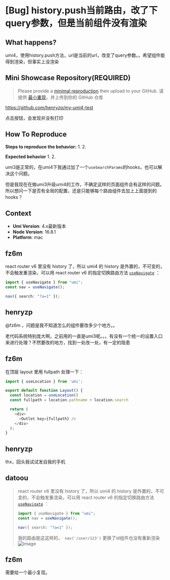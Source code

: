 # [Bug] history.push当前路由，改了下query参数，但是当前组件没有渲染

<!--
感谢您向我们反馈问题，为了高效的解决问题，我们期望你能提供以下信息：
-->

## What happens?

<!-- A clear and concise description of what the bug is. -->
<!-- 清晰的描述下遇到的问题。-->

umi4，使用history.push方法，url是当前的url，改变了query参数。。希望组件能得到渲染，但事实上没渲染

## Mini Showcase Repository(REQUIRED)

> Please provide a [minimal reproduction](https://stackoverflow.com/help/minimal-reproducible-example) then upload to your GitHub. 请提供 [最小重现](https://stackoverflow.com/help/minimal-reproducible-example)，并上传到你的 GitHub 仓库

https://github.com/henryzp/my-umi4-test

<!-- 为节约大家的时间，无复现步骤的 ISSUE 会被关闭，提供之后再 REOPEN -->
<!-- YOUR_REPOSITORY_URL on github or stackbliz -->

点击按钮，会发现并没有打印

## How To Reproduce

**Steps to reproduce the behavior:** 1. 2.

**Expected behavior** 1. 2.

<!-- 请提供复现链接/步骤，错误日志以及相关配置 -->

umi3是正常的，在umi4下我通过加了一个`useSearchParams`的hooks，也可以解决这个问题。

但是我现在在做umi3升级umi4的工作，不确定这样的页面组件会有这样的问题。所以想问一下是否有全局的配置，还是只能够每个路由组件去加上上面提到的hooks？

## Context

- **Umi Version**: 4.x最新版本
- **Node Version**: 16.8.1
- **Platform**: mac

## fz6m

react router v6 里没有 history 了，所以 umi4 的 history 是外置的，不可变的，不会触发重渲染，可以用 react router v6 的指定切换路由方法 [`useNavigate`](https://reactrouter.com/en/main/hooks/use-navigate) ：

```ts
import { useNavigate } from "umi";
const nav = useNavigate();

nav({ search: "?a=1" });
```

## henryzp

@fz6m ，问题是我不知道怎么的组件要改多少个地方。。

老代码系统特别庞大啊，之前用的一直是umi3呢。。。有没有一个统一的设置入口来进行处理？不然要改的地方，找到一处改一处，有一定的隐患

## fz6m

在顶层 layout 里用 fullpath 处理一下：

```ts
import { useLocation } from 'umi';

export default function Layout() {
  const location = useLocation()
  const fullpath = location.pathname + location.search

  return (
    <div>
      <Outlet key={fullpath} />
    </div>
  );
}
```

## henryzp

thx，回头我试试发自我的手机

## datoou

> react router v6 里没有 history 了，所以 umi4 的 history 是外置的，不可变的，不会触发重渲染，可以用 react router v6 的指定切换路由方法 [`useNavigate`](https://reactrouter.com/en/main/hooks/use-navigate) ：
>
> ```ts
> import { useNavigate } from "umi";
> const nav = useNavigate();
>
> nav({ search: "?a=1" });
> ```
>
> 我的路由是这这样的，` nav('/user/123')` 更换了id组件也没有重新渲染
> ![image](https://user-images.githubusercontent.com/52907799/225195966-2445bf55-81bd-4006-83f0-aa6b27c2b6fb.png)

## fz6m

需要给一个最小复现。
